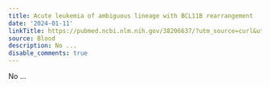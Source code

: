 ```yaml
---
title: Acute leukemia of ambiguous lineage with BCL11B rearrangement
date: '2024-01-11'
linkTitle: https://pubmed.ncbi.nlm.nih.gov/38206637/?utm_source=curl&utm_medium=rss&utm_campaign=journals&utm_content=7603509&fc=None&ff=20240111170659&v=2.18.0
source: Blood
description: No ...
disable_comments: true
---
```

No ...